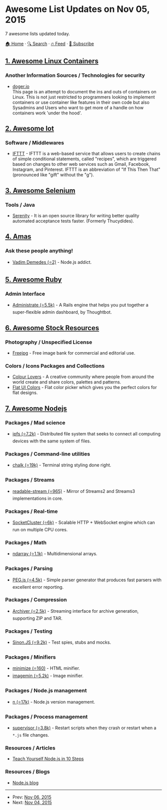 # Awesome List Updates on Nov 05, 2015

7 awesome lists updated today.

[🏠 Home](/README.md) · [🔍 Search](https://www.trackawesomelist.com/search/) · [🔥 Feed](https://www.trackawesomelist.com/rss.xml) · [📮 Subscribe](https://trackawesomelist.us17.list-manage.com/subscribe?u=d2f0117aa829c83a63ec63c2f&id=36a103854c)



## [1. Awesome Linux Containers](/content/Friz-zy/awesome-linux-containers/README.md)

### Another Information Sources / Technologies for security

*   [doger.io](http://doger.io/)\
    This page is an attempt to document the ins and outs of containers on Linux. This is not just restricted to programmers looking to implement containers or use container like features in their own code but also Sysadmins and Users who want to get more of a handle on how containers work 'under the hood'.

## [2. Awesome Iot](/content/HQarroum/awesome-iot/README.md)

### Software / Middlewares

*   [IFTTT](https://ifttt.com/) - IFTTT is a web-based service that allows users to create chains of simple conditional statements, called "recipes", which are triggered based on changes to other web services such as Gmail, Facebook, Instagram, and Pinterest. IFTTT is an abbreviation of "If This Then That" (pronounced like "gift" without the "g").

## [3. Awesome Selenium](/content/christian-bromann/awesome-selenium/README.md)

### Tools / Java

*   [Serenity](http://www.thucydides.info/) - It is an open source library for writing better quality automated acceptance tests faster. (Formerly Thucydides).

## [4. Amas](/content/sindresorhus/amas/README.md)

### Ask these people anything!

*   [Vadim Demedes (⭐2)](https://github.com/vdemedes/ama) - Node.js addict.

## [5. Awesome Ruby](/content/markets/awesome-ruby/README.md)

### Admin Interface

*   [Administrate (⭐5.5k)](https://github.com/thoughtbot/administrate) - A Rails engine that helps you put together a super-flexible admin dashboard, by Thoughtbot.

## [6. Awesome Stock Resources](/content/neutraltone/awesome-stock-resources/README.md)

### Photography / Unspecified License

*   [Freejpg](http://en.freejpg.com.ar/) - Free image bank for commercial and editorial use.

### Colors / Icons Packages and Collections

*   [Colour Lovers](http://www.colourlovers.com) - A creative community where people from around the world create and share colors, palettes and patterns.
*   [Flat UI Colors](https://flatuicolors.com/) - Flat color picker which gives you the perfect colors for flat designs.

## [7. Awesome Nodejs](/content/sindresorhus/awesome-nodejs/README.md)

### Packages / Mad science

*   [ipfs (⭐7.2k)](https://github.com/ipfs/js-ipfs) - Distributed file system that seeks to connect all computing devices with the same system of files.

### Packages / Command-line utilities

*   [chalk (⭐19k)](https://github.com/chalk/chalk) - Terminal string styling done right.

### Packages / Streams

*   [readable-stream (⭐965)](https://github.com/nodejs/readable-stream) - Mirror of Streams2 and Streams3 implementations in core.

### Packages / Real-time

*   [SocketCluster (⭐6k)](https://github.com/SocketCluster/socketcluster) - Scalable HTTP + WebSocket engine which can run on multiple CPU cores.

### Packages / Math

*   [ndarray (⭐1.1k)](https://github.com/scijs/ndarray) - Multidimensional arrays.

### Packages / Parsing

*   [PEG.js (⭐4.5k)](https://github.com/pegjs/pegjs) - Simple parser generator that produces fast parsers with excellent error reporting.

### Packages / Compression

*   [Archiver (⭐2.5k)](https://github.com/archiverjs/node-archiver) - Streaming interface for archive generation, supporting ZIP and TAR.

### Packages / Testing

*   [Sinon.JS (⭐9.2k)](https://github.com/sinonjs/sinon) - Test spies, stubs and mocks.

### Packages / Minifiers

*   [minimize (⭐160)](https://github.com/Swaagie/minimize) - HTML minifier.
*   [imagemin (⭐5.2k)](https://github.com/imagemin/imagemin) - Image minifier.

### Packages / Node.js management

*   [n (⭐17k)](https://github.com/tj/n) - Node.js version management.

### Packages / Process management

*   [supervisor (⭐3.8k)](https://github.com/petruisfan/node-supervisor) - Restart scripts when they crash or restart when a `*.js` file changes.

### Resources / Articles

*   [Teach Yourself Node.js in 10 Steps](https://ponyfoo.com/articles/teach-yourself-nodejs-in-10-steps)

### Resources / Blogs

*   [Node.js blog](https://nodejs.org/en/blog/)

---

- Prev: [Nov 06, 2015](/content/2015/11/06/README.md)
- Next: [Nov 04, 2015](/content/2015/11/04/README.md)